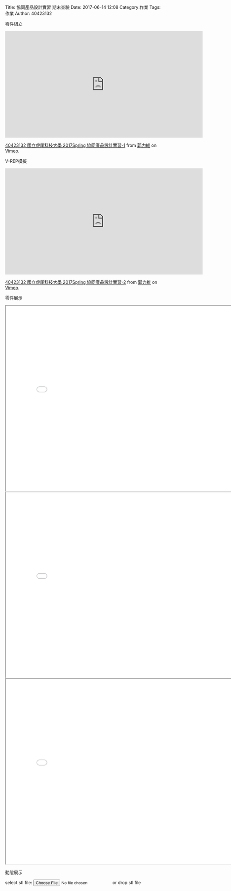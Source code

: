 Title: 協同產品設計實習    期末查驗
Date: 2017-06-14 12:08
Category:作業
Tags: 作業
Author: 40423132



<!-- PELICAN_END_SUMMARY -->

零件組立
<iframe src="https://player.vimeo.com/video/223550022" width="640" height="345" frameborder="0" webkitallowfullscreen mozallowfullscreen allowfullscreen></iframe>
<p><a href="https://vimeo.com/223550022">40423132 國立虎尾科技大學 2017Spring 協同產品設計實習-1</a> from <a href="https://vimeo.com/user47579118">郭力維</a> on <a href="https://vimeo.com">Vimeo</a>.</p>

V-REP模擬
<iframe src="https://player.vimeo.com/video/223552290" width="640" height="344" frameborder="0" webkitallowfullscreen mozallowfullscreen allowfullscreen></iframe> <p><a href="https://vimeo.com/223552290">40423132 國立虎尾科技大學 2017Spring 協同產品設計實習-2</a> from <a href="https://vimeo.com/user47579118">郭力維</a> on <a href="https://vimeo.com">Vimeo</a>.</p>


零件展示
<iframe src="./../data/2link-1.html" width="800" height="600"></iframe>

<iframe src="./../data/2link-2.html" width="800" height="600"></iframe>

<iframe src="./../data/2link-組立.html" width="800" height="600"></iframe>


動態展示
<link href="./../viewer/madeleine/src/css/Madeleine.css" rel="stylesheet">
<script src="./../viewer/madeleine/src/stats.js"></script>
<script src="./../viewer/madeleine/src/detector.js"></script>
<script src="./../viewer/madeleine/src/three.min.js"></script>
<script src="./../viewer/madeleine/src/Madeleine.js"></script>

<div id="target" class="madeleine"></div>

<script>
window.onload = function(){
    var madeleine = new Madeleine({
      target: 'target', // target div id
      data: './../data/2link-組立.stl', // data path
      path: './../viewer/madeleine/src/' // path to source directory from current html file
    });
}; 
</script>

<script src="https://cdnjs.cloudflare.com/ajax/libs/three.js/r68/three.min.js"
></script>
<script src="https://rawgit.com/mrdoob/three.js/master/examples/js/controls/TrackballControls.js"
></script>
<script src="./../data/w9/loader.js"></script>
<script src="./../data/w9/stl.js"></script>
<div>
select stl file: <input type="file" id="file" /> or drop stl file
</div>
<div id="view"></div>
